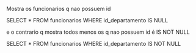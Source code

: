 Mostra os funcionarios q nao possuem id

SELECT * FROM funcionarios WHERE id_departamento IS NULL

e o contrario q mostra todos menos os q nao possuem id é IS NOT NULL

SELECT * FROM funcionarios WHERE id_departamento IS NOT NULL